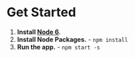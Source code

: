 # Get Started
1. **Install [Node 6](https://nodejs.org)**.
2. **Install Node Packages.** - `npm install`
3. **Run the app.** - `npm start -s`
